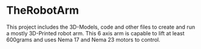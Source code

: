 # TheRobotArm
This project includes the 3D-Models, code and other files to create and run a mostly 3D-Printed robot arm. This 6 axis arm is capable to lift at least 600grams and uses Nema 17 and Nema 23 motors to control.
